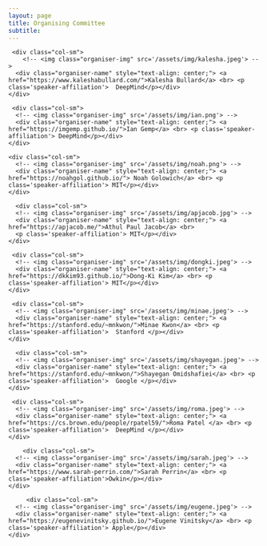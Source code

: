```yaml
---
layout: page
title: Organising Committee
subtitle: 
---
```


<div class="container">
  <div class="row">
  
     <div class="col-sm">
    	<!-- <img class="organiser-img" src='/assets/img/kalesha.jpeg'> -->
      <div class="organiser-name" style="text-align: center;"> <a href="https://www.kaleshabullard.com/">Kalesha Bullard</a> <br> <p class='speaker-affiliation'>  DeepMind</p></div>
    </div>
    
     <div class="col-sm">
      <!-- <img class="organiser-img" src='/assets/img/ian.png'> -->
      <div class="organiser-name" style="text-align: center;"> <a href="https://imgemp.github.io/">Ian Gemp</a> <br> <p class='speaker-affiliation'> DeepMind</p></div>
    </div>
    
    <div class="col-sm">
      <!-- <img class="organiser-img" src='/assets/img/noah.png'> -->
      <div class="organiser-name" style="text-align: center;"> <a href="https://noahgol.github.io/"> Noah Golowich</a> <br> <p class='speaker-affiliation'> MIT</p></div>
    </div>
     
      <div class="col-sm">
      <!-- <img class="organiser-img" src='/assets/img/apjacob.jpg'> -->
      <div class="organiser-name" style="text-align: center;"> <a href="https://apjacob.me/">Athul Paul Jacob</a> <br> 
      <p class='speaker-affiliation'> MIT</p></div>
    </div>

    
  </div>
    <div class="row">
    
     <div class="col-sm">
      <!-- <img class="organiser-img" src='/assets/img/dongki.jpeg'> -->
      <div class="organiser-name" style="text-align: center;"> <a href="https://dkkim93.github.io/">Dong-Ki Kim</a> <br> <p class='speaker-affiliation'> MIT</p></div>
    </div>
    
     <div class="col-sm">
      <!-- <img class="organiser-img" src='/assets/img/minae.jpeg'> -->
      <div class="organiser-name" style="text-align: center;"> <a href="https://stanford.edu/~mnkwon/">Minae Kwon</a> <br> <p class='speaker-affiliation'>  Stanford </p></div>
    </div>
    
      <div class="col-sm">
      <!-- <img class="organiser-img" src='/assets/img/shayegan.jpeg'> -->
      <div class="organiser-name" style="text-align: center;"> <a href="https://stanford.edu/~mnkwon/">Shayegan Omidshafiei</a> <br> <p class='speaker-affiliation'>  Google </p></div>
    </div>
    
     <div class="col-sm">
      <!-- <img class="organiser-img" src='/assets/img/roma.jpeg'> -->
      <div class="organiser-name" style="text-align: center;"> <a href="https://cs.brown.edu/people/rpatel59/">Roma Patel </a> <br> <p class='speaker-affiliation'>  DeepMind </p></div>
    </div>
    
   
    
  </div>
	<div class="row">
	
	    <div class="col-sm">
      <!-- <img class="organiser-img" src='/assets/img/sarah.jpeg'> -->
      <div class="organiser-name" style="text-align: center;"> <a href="https://www.sarah-perrin.com/">Sarah Perrin</a> <br> <p class='speaker-affiliation'>Owkin</p></div>
    </div>
    
         <div class="col-sm">
      <!-- <img class="organiser-img" src='/assets/img/eugene.jpeg'> -->
      <div class="organiser-name" style="text-align: center;"> <a href="https://eugenevinitsky.github.io/">Eugene Vinitsky</a> <br> <p class='speaker-affiliation'> Apple</p></div>
    </div>
   

  </div>
</div>
 </div>
